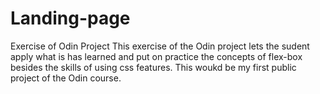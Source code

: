 # Landing-page
Exercise of Odin Project 
This exercise of the Odin project lets the sudent apply what is has learned and put on practice the concepts of flex-box besides the skills of using css features. This woukd
be my first public project of the Odin course.
